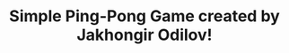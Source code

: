 <p align="center">
  <h1 align="center">Simple Ping-Pong Game created by Jakhongir Odilov!</h1>
</p>